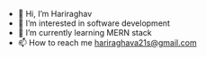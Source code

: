- 👋 Hi, I’m Hariraghav
- 👀 I’m interested in software development 
- 🌱 I’m currently learning MERN stack
- 📫 How to reach me hariraghava21s@gmail.com

